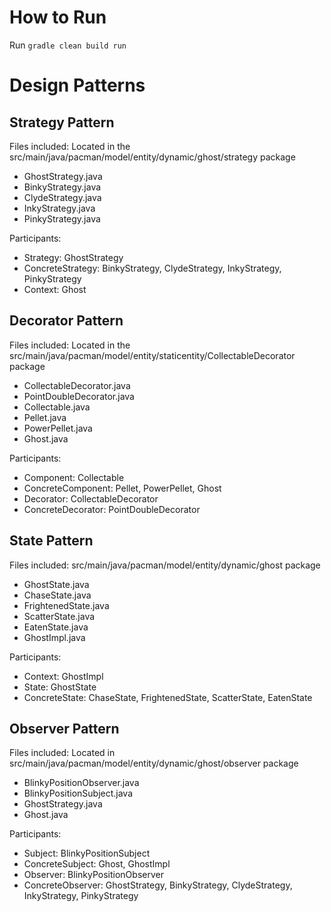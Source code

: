# How to Run
Run `gradle clean build run`

# Design Patterns
## Strategy Pattern

Files included: Located in the src/main/java/pacman/model/entity/dynamic/ghost/strategy package
- GhostStrategy.java
- BinkyStrategy.java
- ClydeStrategy.java
- InkyStrategy.java
- PinkyStrategy.java

Participants:
- Strategy: GhostStrategy
- ConcreteStrategy: BinkyStrategy, ClydeStrategy, InkyStrategy, PinkyStrategy
- Context: Ghost


## Decorator Pattern

Files included: Located in the src/main/java/pacman/model/entity/staticentity/CollectableDecorator package
- CollectableDecorator.java
- PointDoubleDecorator.java
- Collectable.java
- Pellet.java
- PowerPellet.java
- Ghost.java

Participants:
- Component: Collectable
- ConcreteComponent: Pellet, PowerPellet, Ghost
- Decorator: CollectableDecorator
- ConcreteDecorator: PointDoubleDecorator


## State Pattern

Files included: src/main/java/pacman/model/entity/dynamic/ghost package
- GhostState.java
- ChaseState.java
- FrightenedState.java
- ScatterState.java
- EatenState.java
- GhostImpl.java

Participants:
- Context: GhostImpl
- State: GhostState
- ConcreteState: ChaseState, FrightenedState, ScatterState, EatenState

## Observer Pattern

Files included: Located in src/main/java/pacman/model/entity/dynamic/ghost/observer package
- BlinkyPositionObserver.java
- BlinkyPositionSubject.java
- GhostStrategy.java
- Ghost.java

Participants:
- Subject: BlinkyPositionSubject
- ConcreteSubject: Ghost, GhostImpl
- Observer: BlinkyPositionObserver
- ConcreteObserver: GhostStrategy, BinkyStrategy, ClydeStrategy, InkyStrategy, PinkyStrategy
